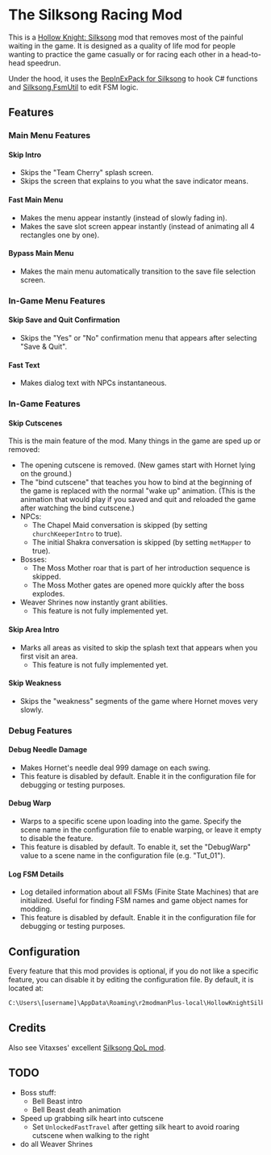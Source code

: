 # The Silksong Racing Mod

This is a [Hollow Knight: Silksong](https://hollowknightsilksong.com/) mod that removes most of the painful waiting in the game. It is designed as a quality of life mod for people wanting to practice the game casually or for racing each other in a head-to-head speedrun.

Under the hood, it uses the [BepInExPack for Silksong](https://thunderstore.io/c/hollow-knight-silksong/p/BepInEx/BepInExPack_Silksong/) to hook C# functions and [Silksong.FsmUtil](https://github.com/silksong-modding/Silksong.FsmUtil) to edit FSM logic.

## Features

### Main Menu Features

#### Skip Intro

- Skips the "Team Cherry" splash screen.
- Skips the screen that explains to you what the save indicator means.

#### Fast Main Menu

- Makes the menu appear instantly (instead of slowly fading in).
- Makes the save slot screen appear instantly (instead of animating all 4 rectangles one by one).

#### Bypass Main Menu

- Makes the main menu automatically transition to the save file selection screen.

### In-Game Menu Features

#### Skip Save and Quit Confirmation

- Skips the "Yes" or "No" confirmation menu that appears after selecting "Save & Quit".

#### Fast Text

- Makes dialog text with NPCs instantaneous.

### In-Game Features

#### Skip Cutscenes

This is the main feature of the mod. Many things in the game are sped up or removed:

- The opening cutscene is removed. (New games start with Hornet lying on the ground.)
- The "bind cutscene" that teaches you how to bind at the beginning of the game is replaced with the normal "wake up" animation. (This is the animation that would play if you saved and quit and reloaded the game after watching the bind cutscene.)
- NPCs:
  - The Chapel Maid conversation is skipped (by setting `churchKeeperIntro` to true).
  - The initial Shakra conversation is skipped (by setting `metMapper` to true).
- Bosses:
  - The Moss Mother roar that is part of her introduction sequence is skipped.
  - The Moss Mother gates are opened more quickly after the boss explodes.
- Weaver Shrines now instantly grant abilities.
  - This feature is not fully implemented yet.

#### Skip Area Intro

- Marks all areas as visited to skip the splash text that appears when you first visit an area.
  - This feature is not fully implemented yet.

#### Skip Weakness

- Skips the "weakness" segments of the game where Hornet moves very slowly.

### Debug Features

#### Debug Needle Damage

- Makes Hornet's needle deal 999 damage on each swing.
- This feature is disabled by default. Enable it in the configuration file for debugging or testing purposes.

#### Debug Warp

- Warps to a specific scene upon loading into the game. Specify the scene name in the configuration file to enable warping, or leave it empty to disable the feature.
- This feature is disabled by default. To enable it, set the "DebugWarp" value to a scene name in the configuration file (e.g. "Tut_01").

#### Log FSM Details

- Log detailed information about all FSMs (Finite State Machines) that are initialized. Useful for finding FSM names and game object names for modding.
- This feature is disabled by default. Enable it in the configuration file for debugging or testing purposes.

## Configuration

Every feature that this mod provides is optional, if you do not like a specific feature, you can disable it by editing the configuration file. By default, it is located at:

```txt
C:\Users\[username]\AppData\Roaming\r2modmanPlus-local\HollowKnightSilksong\profiles\Default\BepInEx\config
```

## Credits

Also see Vitaxses' excellent [Silksong QoL mod](https://github.com/Vitaxses/Silksong.QoL).

## TODO

- Boss stuff:
  - Bell Beast intro
  - Bell Beast death animation
- Speed up grabbing silk heart into cutscene
  - Set `UnlockedFastTravel` after getting silk heart to avoid roaring cutscene when walking to the right
- do all Weaver Shrines
